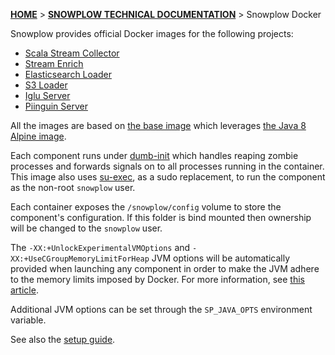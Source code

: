 [**HOME**](Home) > [**SNOWPLOW TECHNICAL DOCUMENTATION**](Snowplow-technical-documentation) > Snowplow Docker

Snowplow provides official Docker images for the following projects:

- [Scala Stream Collector](Scala-Stream-Collector)
- [Stream Enrich](Stream-Enrich)
- [Elasticsearch Loader](Elasticsearch-Loader)
- [S3 Loader](S3-Loader)
- [Iglu Server][iglu-server]
- [Piinguin Server][piinguin-server]

All the images are based on [the base image][base-image] which leverages
[the Java 8 Alpine image][alpine-image].

Each component runs under [dumb-init][dumb-init] which handles reaping zombie processes
and forwards signals on to all processes running in the container. This image also uses
[su-exec][su-exec], as a sudo replacement, to run the component as the non-root `snowplow` user.

Each container exposes the `/snowplow/config` volume to store the component's configuration. If this
folder is bind mounted then ownership will be changed to the `snowplow` user.

The `-XX:+UnlockExperimentalVMOptions` and `-XX:+UseCGroupMemoryLimitForHeap` JVM options will be
automatically provided when launching any component in order to make the JVM adhere to the memory
limits imposed by Docker. For more information, see [this article][jvm-docker-article].

Additional JVM options can be set through the `SP_JAVA_OPTS` environment variable.

See also the [setup guide](Snowplow-Docker-Setup).

[base-image]: https://github.com/snowplow/snowplow-docker/tree/master/base
[alpine-image]: https://github.com/docker-library/openjdk/blob/master/8-jre/alpine/Dockerfile

[iglu-server]: https://github.com/snowplow/iglu/wiki/Iglu-server

[dumb-init]: https://github.com/Yelp/dumb-init
[su-exec]: https://github.com/ncopa/su-exec

[jvm-docker-article]: https://blogs.oracle.com/java-platform-group/java-se-support-for-docker-cpu-and-memory-limits

[piinguin-server]: https://github.com/snowplow-incubator/piinguin/
